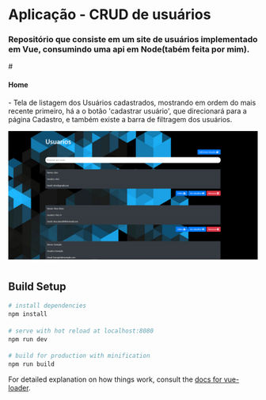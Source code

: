 # Aplicação - CRUD de usuários

<h3>Repositório que consiste em um site de usuários implementado em Vue, consumindo uma api em Node(tabém feita por mim).</h3> #

<h4>Home</h4>

<p>- Tela de listagem dos Usuários cadastrados, mostrando em
ordem do mais recente primeiro, há a o botão 'cadastrar usuário', que
direcionará para a página Cadastro, e também existe a barra de filtragem dos
usuários.</p>

<div align="center" style="margin-top: 15px;">
  <img alt="home" title="Home" src=".github/home.png"/>
</div>

#

## Build Setup

``` bash
# install dependencies
npm install

# serve with hot reload at localhost:8080
npm run dev

# build for production with minification
npm run build
```

For detailed explanation on how things work, consult the [docs for vue-loader](http://vuejs.github.io/vue-loader).
